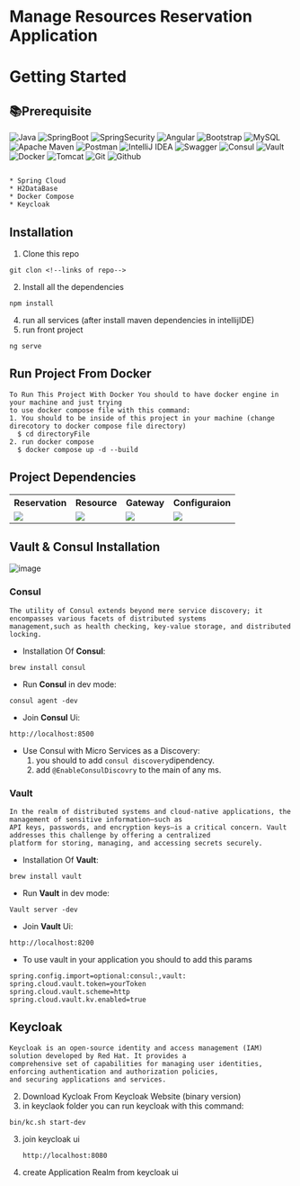 # Manage Resources Reservation Application
# Getting Started
## 📚Prerequisite
![Java](https://img.shields.io/badge/java-%23ED8B00.svg?style=for-the-badge&logo=openjdk&logoColor=white)
![SpringBoot](https://img.shields.io/badge/Spring%20Boot-6DB33F.svg?style=for-the-badge&logo=Spring-Boot&logoColor=white)
![SpringSecurity](https://img.shields.io/badge/Spring%20Security-6DB33F.svg?style=for-the-badge&logo=Spring-Security&logoColor=white)
![Angular](https://img.shields.io/badge/angular-%23DD0031.svg?style=for-the-badge&logo=angular&logoColor=white)
![Bootstrap](https://img.shields.io/badge/bootstrap-%238511FA.svg?style=for-the-badge&logo=bootstrap&logoColor=white)
![MySQL](https://img.shields.io/badge/mysql-%2300f.svg?style=for-the-badge&logo=mysql&logoColor=white)
![Apache Maven](https://img.shields.io/badge/Apache%20Maven-C71A36?style=for-the-badge&logo=Apache%20Maven&logoColor=white)
![Postman](https://img.shields.io/badge/Postman-FF6C37?style=for-the-badge&logo=postman&logoColor=white)
![IntelliJ IDEA](https://img.shields.io/badge/IntelliJIDEA-000000.svg?style=for-the-badge&logo=intellij-idea&logoColor=white)
![Swagger](https://img.shields.io/badge/-Swagger-%23Clojure?style=for-the-badge&logo=swagger&logoColor=white)
![Consul](https://img.shields.io/badge/Consul-F24C53.svg?style=for-the-badge&logo=Consul&logoColor=white)
![Vault](https://img.shields.io/badge/Vault-FFEC6E.svg?style=for-the-badge&logo=Vault&logoColor=black)
![Docker](https://img.shields.io/badge/Docker-2496ED.svg?style=for-the-badge&logo=Docker&logoColor=white)
![Tomcat](https://img.shields.io/badge/Apache%20Tomcat-F8DC75.svg?style=for-the-badge&logo=Apache-Tomcat&logoColor=black)
![Git](https://img.shields.io/badge/Git-F05032.svg?style=for-the-badge&logo=Git&logoColor=white)
![Github](https://img.shields.io/badge/GitHub-181717.svg?style=for-the-badge&logo=GitHub&logoColor=white)


```

* Spring Cloud
* H2DataBase
* Docker Compose
* Keycloak

```

## Installation
1. Clone this repo
```
git clon <!--links of repo-->
```
2. Install all the dependencies
```
npm install
```
4. run all services (after install maven dependencies in intellijIDE)
5. run front project
```
ng serve
```
## Run Project From Docker 
```
To Run This Project With Docker You should to have docker engine in your machine and just trying
to use docker compose file with this command:
1. You should to be inside of this project in your machine (change direcotory to docker compose file directory)
  $ cd directoryFile
2. run docker compose
  $ docker compose up -d --build
```
## Project Dependencies
<table>
    <tr>
        <th>Reservation</th>
        <th>Resource</th>
        <th>Gateway</th>
        <th>Configuraion</th>
    </tr>
    <tr>
        <td><a href="https://github.com/Elma-dev/Build_Decorize_MS_Architect/blob/main/reservation-service/pom.xml"><img src="https://upload.wikimedia.org/wikipedia/commons/5/52/Apache_Maven_logo.svg"/></a></td>
        <td><a href="https://github.com/Elma-dev/Build_Decorize_MS_Architect/blob/main/ressource_service/pom.xml"><img src="https://upload.wikimedia.org/wikipedia/commons/5/52/Apache_Maven_logo.svg"/></a></td>
        <td><a href="https://github.com/Elma-dev/ManageViolation_APP_Spring_MS/blob/3f7db6a29bbc6196781d8276c4fa50a8dbdcdfe1/Infractin_MS/pom.xml"><img src="https://upload.wikimedia.org/wikipedia/commons/5/52/Apache_Maven_logo.svg"/></a></td>
        <td><a href="https://github.com/Elma-dev/Build_Decorize_MS_Architect/blob/main/configuration_service/pom.xml"><img src="https://upload.wikimedia.org/wikipedia/commons/5/52/Apache_Maven_logo.svg"/></a></td>
</table>

## Vault & Consul Installation
![image](https://github.com/Elma-dev/build_decorize_secured_full_ms_architect_front_back_angular_spring_boot/assets/67378945/bfd9db00-c0a3-4701-b43f-9cb99178d011)
### Consul
```
The utility of Consul extends beyond mere service discovery; it encompasses various facets of distributed systems
management,such as health checking, key-value storage, and distributed locking.
```
* Installation Of **Consul**:
```
brew install consul
```
* Run **Consul** in dev mode:
```
consul agent -dev
```
* Join **Consul** Ui:
```
http://localhost:8500
```
* Use Consul with Micro Services as a Discovery:
  1. you should to add ```consul discovery```dipendency.
  2. add ```@EnableConsulDiscovry``` to the main of any ms.
### Vault
```
In the realm of distributed systems and cloud-native applications, the management of sensitive information—such as
API keys, passwords, and encryption keys—is a critical concern. Vault addresses this challenge by offering a centralized
platform for storing, managing, and accessing secrets securely.
```
* Installation Of **Vault**:
```
brew install vault
```
* Run **Vault** in dev mode:
```
Vault server -dev
```
* Join **Vault** Ui:
```
http://localhost:8200
```
* To use vault in your application you should to add this params
```
spring.config.import=optional:consul:,vault:
spring.cloud.vault.token=yourToken
spring.cloud.vault.scheme=http
spring.cloud.vault.kv.enabled=true
```
## Keycloak
```
Keycloak is an open-source identity and access management (IAM) solution developed by Red Hat. It provides a
comprehensive set of capabilities for managing user identities, enforcing authentication and authorization policies,
and securing applications and services. 
```
2. Download Kycloak From Keycloak Website (binary version)
1. in keyclaok folder you can run keycloak with this command:
  ```
  bin/kc.sh start-dev
  ```
3. join keycloak ui
   ```
   http://localhost:8080
   ```
3. create Application Realm from keycloak ui 
